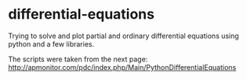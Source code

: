 # differential-equations
Trying to solve and plot partial and ordinary differential equations using python and a few libraries.

The scripts were taken from the next page:
http://apmonitor.com/pdc/index.php/Main/PythonDifferentialEquations
